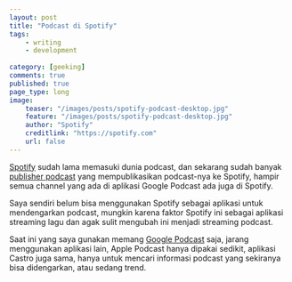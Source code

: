 ```yaml
---
layout: post
title: "Podcast di Spotify"
tags: 
    - writing
    - development
        
category: [geeking]
comments: true
published: true
page_type: long
image:
    teaser: "/images/posts/spotify-podcast-desktop.jpg"
    feature: "/images/posts/spotify-podcast-desktop.jpg"
    author: "Spotify"
    creditlink: "https://spotify.com"
    url: false
---
```


[Spotify](https://spotify.com/) sudah lama memasuki dunia podcast, dan sekarang sudah banyak [publisher podcast](/2019/06/spotify-your-library-new-design) yang mempublikasikan podcast-nya ke Spotify, hampir semua channel yang ada di aplikasi Google Podcast ada juga di Spotify.

Saya sendiri belum bisa menggunakan Spotify sebagai aplikasi untuk mendengarkan podcast, mungkin karena faktor Spotify ini sebagai aplikasi streaming lagu dan agak sulit mengubah ini menjadi streaming podcast.

Saat ini yang saya gunakan memang [Google Podcast](https://podcasts.google.com/) saja, jarang menggunakan aplikasi lain, Apple Podcast hanya dipakai sedikit, aplikasi Castro juga sama, hanya untuk mencari informasi podcast yang sekiranya bisa didengarkan, atau sedang trend.
